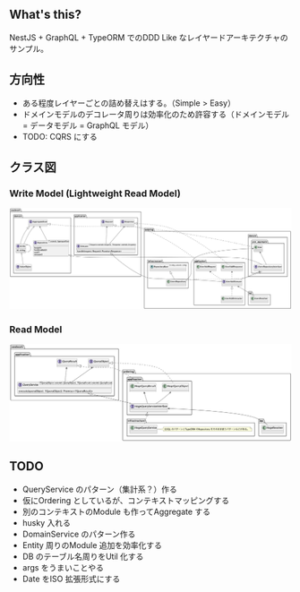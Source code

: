 ## What's this?

NestJS + GraphQL + TypeORM でのDDD Like なレイヤードアーキテクチャのサンプル。

## 方向性

- ある程度レイヤーごとの詰め替えはする。（Simple > Easy）
- ドメインモデルのデコレータ周りは効率化のため許容する（ドメインモデル = データモデル = GraphQL モデル）
- TODO: CQRS にする

## クラス図

### Write Model (Lightweight Read Model)

![クラス図WriteModel](docs/uml/class.png)

### Read Model

![クラス図ReadModel](docs/uml/class.read.png)

## TODO

- QueryService のパターン（集計系？）作る
- 仮にOrdering としているが、コンテキストマッピングする
- 別のコンテキストのModule も作ってAggregate する
- husky 入れる
- DomainService のパターン作る
- Entity 周りのModule 追加を効率化する
- DB のテーブル名周りをUtil 化する
- args をうまいことやる
- Date をISO 拡張形式にする
